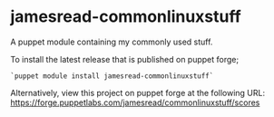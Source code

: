 jamesread-commonlinuxstuff
=================

A puppet module containing my commonly used stuff.

To install the latest release that is published on puppet forge;

	`puppet module install jamesread-commonlinuxstuff`

Alternatively, view this project on puppet forge at the following URL: https://forge.puppetlabs.com/jamesread/commonlinuxstuff/scores
